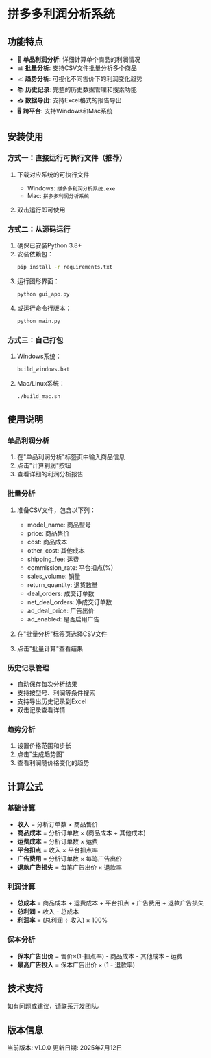 # 拼多多利润分析系统

## 功能特点

- 🔢 **单品利润分析**: 详细计算单个商品的利润情况
- 📊 **批量分析**: 支持CSV文件批量分析多个商品
- 📈 **趋势分析**: 可视化不同售价下的利润变化趋势
- 📚 **历史记录**: 完整的历史数据管理和搜索功能
- 📥 **数据导出**: 支持Excel格式的报告导出
- 🖥️ **跨平台**: 支持Windows和Mac系统

## 安装使用

### 方式一：直接运行可执行文件（推荐）

1. 下载对应系统的可执行文件
   - Windows: `拼多多利润分析系统.exe`
   - Mac: `拼多多利润分析系统`

2. 双击运行即可使用

### 方式二：从源码运行

1. 确保已安装Python 3.8+
2. 安装依赖包：
   ```bash
   pip install -r requirements.txt
   ```
3. 运行图形界面：
   ```bash
   python gui_app.py
   ```
4. 或运行命令行版本：
   ```bash
   python main.py
   ```

### 方式三：自己打包

1. Windows系统：
   ```cmd
   build_windows.bat
   ```

2. Mac/Linux系统：
   ```bash
   ./build_mac.sh
   ```

## 使用说明

### 单品利润分析
1. 在"单品利润分析"标签页中输入商品信息
2. 点击"计算利润"按钮
3. 查看详细的利润分析报告

### 批量分析
1. 准备CSV文件，包含以下列：
   - model_name: 商品型号
   - price: 商品售价
   - cost: 商品成本
   - other_cost: 其他成本
   - shipping_fee: 运费
   - commission_rate: 平台扣点(%)
   - sales_volume: 销量
   - return_quantity: 退货数量
   - deal_orders: 成交订单数
   - net_deal_orders: 净成交订单数
   - ad_deal_price: 广告出价
   - ad_enabled: 是否启用广告

2. 在"批量分析"标签页选择CSV文件
3. 点击"批量计算"查看结果

### 历史记录管理
- 自动保存每次分析结果
- 支持按型号、利润等条件搜索
- 支持导出历史记录到Excel
- 双击记录查看详情

### 趋势分析
1. 设置价格范围和步长
2. 点击"生成趋势图"
3. 查看利润随价格变化的趋势

## 计算公式

### 基础计算
- **收入** = 分析订单数 × 商品售价
- **商品成本** = 分析订单数 × (商品成本 + 其他成本)
- **运费成本** = 分析订单数 × 运费
- **平台扣点** = 收入 × 平台扣点率
- **广告费用** = 分析订单数 × 每笔广告出价
- **退款广告损失** = 每笔广告出价 × 退款率

### 利润计算
- **总成本** = 商品成本 + 运费成本 + 平台扣点 + 广告费用 + 退款广告损失
- **总利润** = 收入 - 总成本
- **利润率** = (总利润 ÷ 收入) × 100%

### 保本分析
- **保本广告出价** = 售价×(1-扣点率) - 商品成本 - 其他成本 - 运费
- **最高广告投入** = 保本广告出价 × (1 - 退款率)

## 技术支持

如有问题或建议，请联系开发团队。

## 版本信息

当前版本: v1.0.0
更新日期: 2025年7月12日
